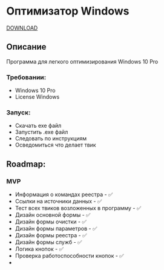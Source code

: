 # Оптимизатор Windows

[DOWNLOAD]([https://github.com/DENISSP3KTR/OptimizatorBySpektr/blob/main/optimizator/optimizator/bin/Release/optimizator.exe](https://github.com/DENISSP3KTR/OptimizatorBySpektr/raw/main/optimizator/optimizator/bin/Release/optimizator.exe))


## Описание
Программа для легкого оптимизирования Windows 10 Pro

### Требовании:
* Windows 10 Pro
* License Windows

### Запуск:
* Скачать exe файл
* Запустить .exe файл
* Следовать по инструкциям
* Осведомиться что делает твик

## Roadmap:
### MVP
* Информация о командах реестра - ✅
* Ссылки на источники данных - ✅
* Тест всех твиков возложенных в программу - ✅
* Дизайн основной формы - ✅
* Дизайн формы очистки - ✅
* Дизайн формы параметров - ✅
* Дизайн формы реестра - ✅
* Дизайн формы служб - ✅
* Логика кнопок - ✅
* Проверка работоспособности кнопок - ✅
* 

